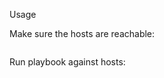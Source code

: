 Usage

Make sure the hosts are reachable:
```ansible all -m ping -i ./myazure_rm.yml
```
Run playbook against hosts:
```ansible-playbook -i myazure_rm.yml playbook.yml
```